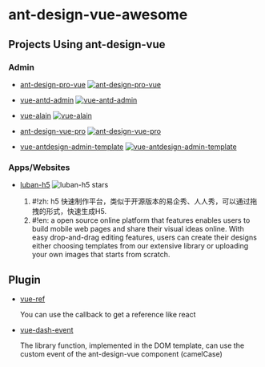 # ant-design-vue-awesome


## Projects Using ant-design-vue
### Admin

- [ant-design-pro-vue](https://github.com/sendya/ant-design-pro-vue) [![ant-design-pro-vue](https://img.shields.io/github/stars/sendya/ant-design-pro-vue.svg)](https://github.com/sendya/ant-design-pro-vue/stargazers)

- [vue-antd-admin](https://github.com/iczer/vue-antd-admin) [![vue-antd-admin](https://img.shields.io/github/stars/iczer/vue-antd-admin.svg)](https://github.com/iczer/vue-antd-admin/stargazers)

- [vue-alain](https://github.com/vue-alain/vue-alain) [![vue-alain](https://img.shields.io/github/stars/vue-alain/vue-alain.svg)](https://github.com/vue-alain/vue-alain/stargazers)

- [ant-design-vue-pro](https://github.com/Jackyzm/ant-design-vue-pro) [![ant-design-vue-pro](https://img.shields.io/github/stars/Jackyzm/ant-design-vue-pro.svg)](https://github.com/Jackyzm/ant-design-vue-pro/stargazers)

- [vue-antdesign-admin-template](https://github.com/yalin28/vue-antdesign-admin-template) [![vue-antdesign-admin-template](https://img.shields.io/github/stars/yalin28/vue-antdesign-admin-template.svg)](https://github.com/yalin28/vue-antdesign-admin-template/stargazers)

### Apps/Websites

- [luban-h5](https://github.com/ly525/luban-h5) ![luban-h5 stars](https://img.shields.io/github/stars/ly525/luban-h5)

  1. #!zh: h5 快速制作平台，类似于开源版本的易企秀、人人秀，可以通过拖拽的形式，快速生成H5.
  2. #!en: a open source online platform that features enables users to build mobile web pages and share their visual ideas online. With easy drop-and-drag editing features, users can create their designs either choosing templates from our extensive library or uploading your own images that starts from scratch.




## Plugin

- [vue-ref](https://github.com/vueComponent/vue-ref)

  You can use the callback to get a reference like react

- [vue-dash-event](https://github.com/vueComponent/vue-dash-event)
  
  The library function, implemented in the DOM template, can use the custom event of the ant-design-vue component (camelCase)

